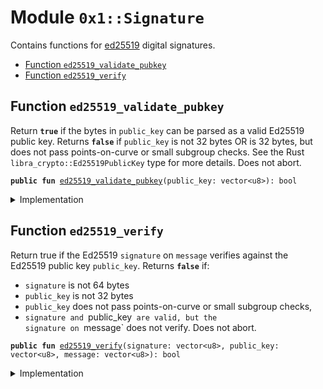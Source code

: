 
<a name="0x1_Signature"></a>

# Module `0x1::Signature`

Contains functions for [ed25519](https://en.wikipedia.org/wiki/EdDSA) digital signatures.


-  [Function <code>ed25519_validate_pubkey</code>](#0x1_Signature_ed25519_validate_pubkey)
-  [Function <code>ed25519_verify</code>](#0x1_Signature_ed25519_verify)


<a name="0x1_Signature_ed25519_validate_pubkey"></a>

## Function `ed25519_validate_pubkey`

Return <code><b>true</b></code> if the bytes in <code>public_key</code> can be parsed as a valid Ed25519 public key.
Returns <code><b>false</b></code> if <code>public_key</code> is not 32 bytes OR is 32 bytes, but does not pass
points-on-curve or small subgroup checks. See the Rust <code>libra_crypto::Ed25519PublicKey</code> type
for more details.
Does not abort.


<pre><code><b>public</b> <b>fun</b> <a href="Signature.md#0x1_Signature_ed25519_validate_pubkey">ed25519_validate_pubkey</a>(public_key: vector&lt;u8&gt;): bool
</code></pre>



<details>
<summary>Implementation</summary>


<pre><code><b>native</b> <b>public</b> <b>fun</b> <a href="Signature.md#0x1_Signature_ed25519_validate_pubkey">ed25519_validate_pubkey</a>(public_key: vector&lt;u8&gt;): bool;
</code></pre>



</details>

<a name="0x1_Signature_ed25519_verify"></a>

## Function `ed25519_verify`

Return true if the Ed25519 <code>signature</code> on <code>message</code> verifies against the Ed25519 public key
<code>public_key</code>.
Returns <code><b>false</b></code> if:
- <code>signature</code> is not 64 bytes
- <code>public_key</code> is not 32 bytes
- <code>public_key</code> does not pass points-on-curve or small subgroup checks,
- <code>signature and </code>public_key<code> are valid, but the signature on </code>message` does not verify.
Does not abort.


<pre><code><b>public</b> <b>fun</b> <a href="Signature.md#0x1_Signature_ed25519_verify">ed25519_verify</a>(signature: vector&lt;u8&gt;, public_key: vector&lt;u8&gt;, message: vector&lt;u8&gt;): bool
</code></pre>



<details>
<summary>Implementation</summary>


<pre><code><b>native</b> <b>public</b> <b>fun</b> <a href="Signature.md#0x1_Signature_ed25519_verify">ed25519_verify</a>(
    signature: vector&lt;u8&gt;,
    public_key: vector&lt;u8&gt;,
    message: vector&lt;u8&gt;
): bool;
</code></pre>



</details>
